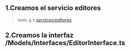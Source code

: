 ## 1.Creamos el servicio editores

> ionic g s *[services/editores][1]*


[1]: https://github.com/morgadodesarrollador/IAW/blob/master/Ionic/apiLibreria/src/app/services/editores.service.ts

## 2.Creamos la interfaz  /Models/Interfaces/EditorInterface.ts